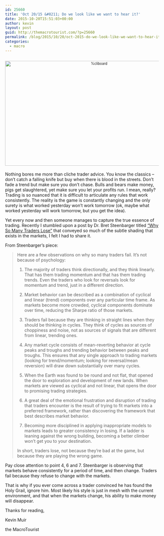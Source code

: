 ```yaml
---
id: 25660
title: 'Oct 20/15 &#8211; Do we look like we want to hear it?'
date: 2015-10-20T15:51:03+00:00
author: kevin
layout: post
guid: http://themacrotourist.com/?p=25660
permalink: /blog/2015/10/20/oct-2015-do-we-look-like-we-want-to-hear-it/
categories:
  - macro
---
```

<div style="width: image width px; font-size: 80%; text-align: center;">
  <a href="http://themacrotourist.com/pictures/ClicheOct2015.png"><img class="size-full wp-image-14271" style="padding-top: 1.0em; padding-bottom: 0.5em;" src="http://themacrotourist.com/pictures/ClicheOct2015.png" alt="%cliboard" width="600" height="342" /></a>
</div>

Nothing bores me more than cliche trader advice. You know the classics &#8211; don’t catch a falling knife but buy when there is blood in the streets. Don’t fade a trend but make sure you don’t chase. Bulls and bears make money, pigs get slaughtered, yet make sure you let your profits run. I mean, really? Trading is so nuanced that it is difficult to articulate any rules that work consistently. The reality is the game is constantly changing and the only surety is what worked yesterday won’t work tomorrow (ok, maybe what worked yesterday will work tomorrow, but you get the idea).

Yet every now and then someone manages to capture the true essence of trading. Recently I stumbled upon a post by Dr. Bret Steenbarger titled [“Why So Many Traders Lose”](http://traderfeed.blogspot.ca/2015/10/why-so-many-traders-lose.html) that conveyed so much of the subtle shading that exists in the markets, I felt I had to share it.

From Steenbarger’s piece:

> Here are a few observations on why so many traders fail. It&#8217;s not because of psychology:
> 
> 1) The majority of traders think directionally, and they think linearly. That has them trading momentum and that has them trading trends. Even the traders who look for reversals look for momentum and trend, just in a different direction.
> 
> 2) Market behavior can be described as a combination of cyclical and linear (trend) components over any particular time frame. As markets become more crowded, cyclical components dominate over time, reducing the Sharpe ratio of those markets.
> 
> 3) Traders fail because they are thinking in straight lines when they should be thinking in cycles. They think of cycles as sources of choppiness and noise, not as sources of signals that are different from linear, trending ones.
> 
> 4) Any market cycle consists of mean-reverting behavior at cycle peaks and troughs and trending behavior between peaks and troughs. This ensures that any single approach to trading markets (looking for trend/momentum; looking for reversal/mean reversion) will draw down substantially over many cycles.
> 
> 5) When the Earth was found to be round and not flat, that opened the door to exploration and development of new lands. When markets are viewed as cyclical and not linear, that opens the door to promising trading strategies.
> 
> 6) A great deal of the emotional frustration and disruption of trading that traders encounter is the result of trying to fit markets into a preferred framework, rather than discovering the framework that best describes market behavior.
> 
> 7) Becoming more disciplined in applying inappropriate models to markets leads to greater consistency in losing. If a ladder is leaning against the wrong building, becoming a better climber won&#8217;t get you to your destination.
> 
> In short, traders lose, not because they&#8217;re bad at the game, but because they are playing the wrong game.

Pay close attention to point 4, 6 and 7. Steenbarger is observing that markets behave consistently for a period of time, and then change. Traders fail because they refuse to change with the markets.

That is why if you ever come across a trader convinced he has found the Holy Grail, ignore him. Most likely his style is just in mesh with the current environment, and that when the markets change, his ability to make money will disappear.

Thanks for reading,
  
Kevin Muir
  
the MacroTourist
